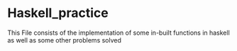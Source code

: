 # Haskell_practice
This File consists of the implementation of some in-built functions in haskell as well as some other problems solved 
